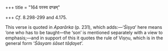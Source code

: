 +++
title = "164 परस्य दण्डम्"

+++
*Cf*. 8.298-299 and 4.175.

This verse is quoted in *Aparārka* (p. 231), which adds:—‘*Śiṣya*’ here
means ‘one who has to be taught—the ‘son’ is mentioned separately with a
view to emphasis;—and in support of this it quotes the rule of Viṣṇu,
which is in the general form ‘*Śāsyam śāset tāḍayet*’.


